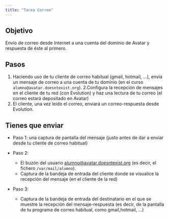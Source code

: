 ```yaml
---
title: "Tarea Correo"
---
```


## Objetivo 

Envío de correo desde Internet a una cuenta del dominio de Avatar y respuesta de éste al primero.

## Pasos

1. Haciendo uso de tu cliente de correo habitual (gmail, hotmail, ...), envía un mensaje de correo a una cuenta de tu dominio (en el curso `alumno@avatar.doesntexist.org`).
2.Configura la recepción de mensajes en el cliente de tu red (con Evolution) y haz una lectura de tu correo (el correo estará depositado en Avatar)
3. El cliente, una vez leído el correo, enviará un correo-respuesta desde Evolution.

## Tienes que enviar

* Paso 1: una captura de pantalla del mensaje (justo antes de dar a enviar desde tu cliente de correo habitual)
* Paso 2:
    * El buzón del usuario [alumno@avatar.doesntexist.org](mailto:alumno@avatar.doesntexist.org) (es decir, el fichero `/var/mail/alumno`).
    * Captura de la bandeja de entrada del cliente donde se visualice la recepción del mensaje (en el cliente de la red)

* Paso 3:
    * Captura de la bandeja de entrada del destinatario en el que se muestre la recepción del mensaje-respuesta (es decir, de la pantalla de tu programa de correo habitual, como gmail,hotmail, ...)